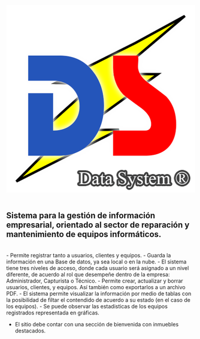 <img height='500' width='700' src='https://raw.githubusercontent.com/Pabl088/DataSystem/main/src/images/DS.png'>
<br/>
<br/>

## Sistema para la gestión de información empresarial, orientado al sector de reparación y mantenimiento de equipos informáticos.

<br/>
- Permite registrar tanto a usuarios, clientes y equipos. 
- Guarda la información en una Base de datos, ya sea local o en la nube.
- El sistema tiene tres niveles de acceso, donde cada usuario será asignado a un nivel diferente, 
de acuerdo al rol que desempeñe dentro de la empresa: Administrador, Capturista o Técnico.
- Permite crear, actualizar y borrar usuarios, clientes, y equipos. Así también como exportarlos a un archivo PDF.
- El sistema permite visualizar la información por medio de tablas con la posibilidad de filtar 
el contendido de acuerdo a su estado (en el caso de los equipos).
- Se puede observar las estadisticas de los equipos registrados representada en gráficas.

- El sitio debe contar con una sección de bienvenida con inmuebles destacados.
